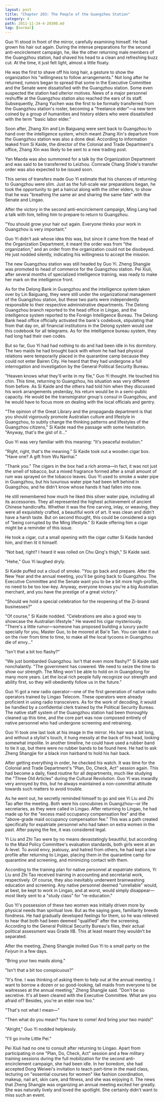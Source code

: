 ```yaml
---
layout: post
title: "Chapter 203: The People of the Guangzhou Station"
category: 4
path: 2011-11-24-4-20300.md
tag: [normal]
---
```


Guo Yi stood in front of the mirror, carefully examining himself. He had grown his hair out again. During the intense preparations for the second anti-encirclement campaign, he, like the other returning male members of the Guangzhou station, had shaved his head to a clean and refreshing buzz cut. At the time, it just felt light, almost a little floaty.

He was the first to shave off his long hair, a gesture to show the organization his "willingness to follow arrangements." Not long after he returned, rumors began to spread that some in the Executive Committee and the Senate were dissatisfied with the Guangzhou station. Some even suspected the station had ulterior motives. News of a major personnel reshuffle at the Guangzhou station also reached the ears of its staff. Subsequently, Zhang Yuchen was the first to be formally transferred from the Guangzhou station's roster, becoming a "freelance elder"—a new term coined by a group of humanities and history elders who were dissatisfied with the term "basic labor elder."

Soon after, Zhang Xin and Lin Baiguang were sent back to Guangzhou to hand over the intelligence system, which meant Zhang Xin's departure from the Guangzhou station was also a done deal. According to information leaked from Si Kaide, the director of the Colonial and Trade Department's office, Zhang Xin was likely to be sent to a new trading post.

Yan Maoda was also summoned for a talk by the Organization Department and was said to be transferred to Leizhou. Comrade Chang Shide's transfer order was also expected to be issued soon.

This series of transfers made Guo Yi estimate that his chances of returning to Guangzhou were slim. Just as the full-scale war preparations began, he took the opportunity to get a haircut along with the other elders, to show that he was "breathing the same air and sharing the same fate" with the Senate and Lingao.

After the victory in the second anti-encirclement campaign, Ming Lang had a talk with him, telling him to prepare to return to Guangzhou.

"You should grow your hair out again. Everyone thinks your work in Guangzhou is very important."

Guo Yi didn't ask whose idea this was, but since it came from the head of the Organization Department, it meant the order was from "the organization," and an order from the organization could not be disobeyed. He just nodded silently, indicating his willingness to accept the mission.

The new Guangzhou station was still headed by Guo Yi. Zheng Shangjie was promoted to head of commerce for the Guangzhou station. Pei Xiuli, after several months of specialized intelligence training, was ready to make her mark on the intelligence front.

As for the Delong Bank in Guangzhou and the intelligence system taken over by Lin Baiguang, they were still under the organizational management of the Guangzhou station, but these two parts were independently responsible to their respective administrative departments. The Delong Guangzhou branch reported to the head office in Lingao, and the intelligence system reported to the Foreign Intelligence Bureau. The Delong Bank head office officially activated the bank's codebook, stipulating that from that day on, all financial institutions in the Delong system would use this codebook for all telegrams. As for the intelligence bureau system, they had long had their own codes.

But so far, Guo Yi had had nothing to do and had been idle in his dormitory. The two maids he had brought back with whom he had had physical relations were temporarily placed in the quarantine camp because they could not enter Bairen City. He heard that they had undergone a full interrogation and investigation by the General Political Security Bureau.

"Heaven knows what they'll write in my file," Guo Yi thought. He touched his chin. This time, returning to Guangzhou, his situation was very different from before. As Si Kaide and the others had told him when they discussed his work arrangements yesterday, his return would be in a semi-public capacity. He would be the transmigrator group's consul in Guangzhou, and he would have to focus more on dealing with the local officials and gentry.

"The opinion of the Great Library and the propaganda department is that you should vigorously promote Australian culture and lifestyle in Guangzhou, to subtly change the thinking patterns and lifestyles of the Guangzhou citizens," Si Kaide read the passage with some hesitation. "Anyway, that's the gist of it..."

Guo Yi was very familiar with this meaning: "It's peaceful evolution."

"Right, right, that's the meaning." Si Kaide took out a wooden cigar box. "Have one? A gift from Wu Nanhai."

"Thank you." The cigars in the box had a rich aroma—in fact, it was not just the smell of tobacco, but a mixed fragrance formed after a small amount of rum was sprayed on the tobacco leaves. Guo Yi used to smoke a water pipe in Guangzhou, but his luxurious water pipe had been left behind in Guangzhou, and he didn't know whose hands it had fallen into now.

He still remembered how much he liked this silver water pipe, including all its accessories. They all represented the highest achievement of ancient Chinese handicrafts. Whether it was the fine carving, inlay, or weaving, they were all exquisitely crafted, a beautiful work of art. It was clean and didn't have a harsh taste. But on second thought, this could be considered a sign of "being corrupted by the Ming lifestyle." Si Kaide offering him a cigar might be a reminder of this issue.

He took a cigar, cut a small opening with the cigar cutter Si Kaide handed him, and then lit it himself.

"Not bad, right? I heard it was rolled on Chu Qing's thigh," Si Kaide said.

"Hehe," Guo Yi laughed dryly.

Si Kaide puffed out a cloud of smoke. "You go back and prepare. After the New Year and the annual meeting, you'll be going back to Guangzhou. The Executive Committee and the Senate want you to be a bit more high-profile, no need to be too low-key. Anyway, everyone knows you're a big Australian merchant, and you have the prestige of a great victory."

"Should we hold a special celebration for the reopening of the Zi-brand businesses?"

"Of course," Si Kaide nodded. "Celebrations are also a good way to showcase the Australian lifestyle." He waved his cigar mysteriously. "There's a little rumor—someone has proposed building a luxury yacht specially for you, Master Guo, to be moored at Bai'e Tan. You can take it out on the river from time to time, to make all the local tycoons in Guangzhou die of envy..."

"Isn't that a bit too flashy?"

"We just bombarded Guangzhou. Isn't that even more flashy?" Si Kaide said nonchalantly. "The government has cowered. We need to seize the time to show our strength. The Ming won't be able to hold on in Guangdong for many more years. Let the local rich people fully recognize our strength and ability first, so they will obediently follow us in the future."

Guo Yi got a new radio operator—one of the first generation of native radio operators trained by Lingao Telecom. These operators were already proficient in using radio transceivers. As for the work of decoding, it would be handled by a confidential clerk trained by the Political Security Bureau. The native staff system of the Guangzhou station had been thoroughly cleaned up this time, and the core part was now composed entirely of native personnel who had undergone screening and retraining.

Guo Yi took one last look at his image in the mirror. His hair was a bit long, and without a stylist's touch, it hung messily at the back of his head, looking somewhat impolite. In another timeline, he could have used a rubber band to tie it up, but there were no rubber bands to be found here. He had to ask Zheng Shangjie for a black iron hairband to hold his hair back.

After getting everything in order, he checked his watch. It was time for the Colonial and Trade Department's "Plan, Do, Check, Act" session again. This had become a daily, fixed routine for all departments, much like studying the "Three Old Articles" during the Cultural Revolution. Guo Yi was inwardly very annoyed by this, but he always maintained a non-committal attitude towards such matters to avoid trouble.

As he went out, he secretly reminded himself to go and see Yi Liu and Zhi Tao after the meeting. Both were his concubines in Guangzhou—or life secretaries, as they were called in Lingao. After returning to Lingao, he had made up for the "excess maid occupancy compensation fee" and the "above-grade maid occupancy compensation fee." This was a path created specifically for expatriate personnel who had taken on extra women in the past. After paying the fee, it was considered legal.

Yi Liu and Zhi Tao were by no means devastatingly beautiful, but according to the Maid Policy Committee's evaluation standards, both girls were at an A-level. To avoid envy, jealousy, and hatred from others, he had kept a low profile after returning to Lingao, placing them in the quarantine camp for quarantine and screening, and minimizing contact with them.

According to the training plan for native personnel at expatriate stations, Yi Liu and Zhi Tao received training in accounting and secretarial work, respectively. Of course, they also inevitably underwent brainwashing education and screening. Any native personnel deemed "unreliable" would, at best, be kept to work in Lingao, and at worst, would simply disappear—most likely sent to a "study class" for "re-education."

Guo Yi's possession of these two women was initially driven more by physical needs than spiritual love. But as the saying goes, familiarity breeds fondness. He had gradually developed feelings for them, so he was relieved to hear that both had been deemed "qualified" after the screening. According to the General Political Security Bureau's files, their actual political assessment was Grade IIB. This at least meant they wouldn't be separated.

After the meeting, Zheng Shangjie invited Guo Yi to a small party on the *Feiyun* in a few days.

"Bring your two maids along."

"Isn't that a bit too conspicuous?"

"It's fine. I was thinking of asking them to help out at the annual meeting. I want to borrow a dozen or so good-looking, tall maids from everyone to be waitresses at the annual meeting," Zheng Shangjie said. "Don't be so secretive. It's all been cleared with the Executive Committee. What are you afraid of? Besides, you're an elder now too."

"That's not what I mean—"

"Then what do you mean? You have to come! And bring your two maids!"

"Alright," Guo Yi nodded helplessly.

"I'll go invite Little Pei."

Pei Xiuli had no one to consult after returning to Lingao. Apart from participating in one "Plan, Do, Check, Act" session and a few military training sessions during the full mobilization for the second anti-encirclement campaign, she had been idle. In her boredom, she had accepted Dong Weiwei's invitation to teach part-time in the maid class, lecturing on "essential courses for women" like fashion coordination, makeup, nail art, skin care, and fitness, and she was enjoying it. The news that Zheng Shangjie was organizing an annual meeting excited her greatly. She was naturally lively and loved the spotlight. She certainly didn't want to miss such an event.